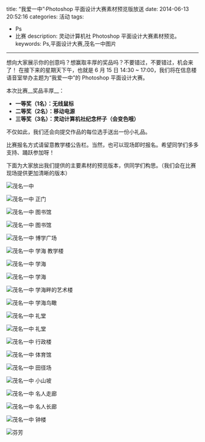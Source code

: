 title: “我爱一中”·Photoshop 平面设计大赛素材预览版放送
date: 2014-06-13 20:52:16
categories: 活动
tags:
- Ps
- 比赛
description: 灵动计算机社 Photoshop 平面设计大赛素材预览。
keywords: Ps,平面设计大赛,茂名一中图片
---

想向大家展示你的创意吗？想赢取丰厚的奖品吗？不要错过，不要错过，机会来了！
在接下来的星期天下午，也就是 6 月 15 日 14:30 ~ 17:00，我们将在信息楼语音室举办主题为“我爱一中”的 Photoshop 平面设计大赛。

本次比赛__奖品丰厚__：

* __一等奖（1名）：无线鼠标__
* __二等奖（2名）：移动电源__
* __三等奖（3名）：灵动计算机社纪念杯子（会变色哦）__

不仅如此，我们还会向提交作品的每位选手送出一份小礼品。

比赛报名方式请留意教学楼公告栏。当然，也可以现场即时报名。希望同学们多多支持、踊跃参加呀！

下面为大家放出我们提供的主要素材的预览版本，供同学们构思。（我们会在比赛现场提供更加清晰的版本）

![茂名一中](http://cptsct.qiniudn.com/photoshop_contest/04.jpg)

<!-- more -->

![茂名一中 正门](http://cptsct.qiniudn.com/photoshop_contest/16.jpg)

![茂名一中 图书馆](http://cptsct.qiniudn.com/photoshop_contest/12.jpg)

![茂名一中 图书馆](http://cptsct.qiniudn.com/photoshop_contest/13.jpg)

![茂名一中 博学广场](http://cptsct.qiniudn.com/photoshop_contest/15.jpg)

![茂名一中 学海 教学楼](http://cptsct.qiniudn.com/photoshop_contest/05.jpg)

![茂名一中 学海](http://cptsct.qiniudn.com/photoshop_contest/06.jpg)

![茂名一中 学海](http://cptsct.qiniudn.com/photoshop_contest/20.jpg)

![茂名一中 学海畔的艺术楼](http://cptsct.qiniudn.com/photoshop_contest/10.jpg)

![茂名一中 学海鸟瞰](http://cptsct.qiniudn.com/photoshop_contest/19.jpg)

![茂名一中 礼堂](http://cptsct.qiniudn.com/photoshop_contest/14.jpg)

![茂名一中 礼堂](http://cptsct.qiniudn.com/photoshop_contest/11.jpg)

![茂名一中 行政楼](http://cptsct.qiniudn.com/photoshop_contest/17.jpg)

![茂名一中 体育馆](http://cptsct.qiniudn.com/photoshop_contest/18.jpg)

![茂名一中 田径场](http://cptsct.qiniudn.com/photoshop_contest/09.jpg)

![茂名一中 小山坡](http://cptsct.qiniudn.com/photoshop_contest/07.jpg)

![茂名一中 名人走廊](http://cptsct.qiniudn.com/photoshop_contest/08.jpg)

![茂名一中 名人长廊](http://cptsct.qiniudn.com/photoshop_contest/03.jpg)

![茂名一中 钟楼](http://cptsct.qiniudn.com/photoshop_contest/01.jpg)

![芬芳](http://cptsct.qiniudn.com/photoshop_contest/02.jpg)

